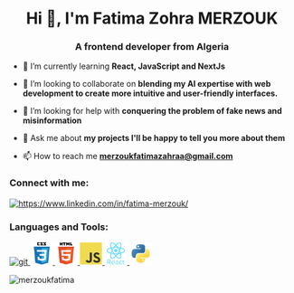 <h1 align="center">Hi 👋, I'm Fatima Zohra MERZOUK</h1>
<h3 align="center">A frontend developer from Algeria</h3>

<!--- 🔭 I was enrolled in [Re:coded Frontend Bootcamp](https://www.re-coded.com/bootcamps/frontend-bootcamp)-->

- 🌱 I’m currently learning **React, JavaScript and NextJs**

- 👯 I’m looking to collaborate on **blending my AI expertise with web development to create more intuitive and user-friendly interfaces.**

- 🤝 I’m looking for help with **conquering the problem of fake news and misinformation**

- 💬 Ask me about **my projects I'll be happy to tell you more about them**

- 📫 How to reach me **merzoukfatimazahraa@gmail.com**

<h3 align="left">Connect with me:</h3>
<p align="left">
<a href="https://linkedin.com/in/https://www.linkedin.com/in/fatima-merzouk/" target="blank"><img align="center" src="https://raw.githubusercontent.com/rahuldkjain/github-profile-readme-generator/master/src/images/icons/Social/linked-in-alt.svg" alt="https://www.linkedin.com/in/fatima-merzouk/" height="30" width="40" /></a>
</p>

<h3 align="left">Languages and Tools:</h3>
<p align="left">
 <a href="https://git-scm.com/" target="_blank" rel="noreferrer">
<img src="https://www.vectorlogo.zone/logos/git-scm/git-scm-icon.svg" alt="git" width="40" height="40"/>
</a>
 <a href="https://www.w3schools.com/css/" target="_blank" rel="noreferrer"> 
<img src="https://raw.githubusercontent.com/devicons/devicon/master/icons/css3/css3-original-wordmark.svg" alt="css3" width="40" height="40"/>
 </a>
 <a href="https://www.w3.org/html/" target="_blank" rel="noreferrer"> <img src="https://raw.githubusercontent.com/devicons/devicon/master/icons/html5/html5-original-wordmark.svg" alt="html5" width="40" height="40"/> 
 </a>
<a href="https://developer.mozilla.org/en-US/docs/Web/JavaScript" target="_blank" rel="noreferrer"> <img src="https://raw.githubusercontent.com/devicons/devicon/master/icons/javascript/javascript-original.svg" alt="javascript" width="40" height="40"/>
</a>
<a href="https://reactjs.org/" target="_blank" rel="noreferrer"> <img src="https://raw.githubusercontent.com/devicons/devicon/master/icons/react/react-original-wordmark.svg" alt="react" width="40" height="40"/> </a> 
<a href="https://www.python.org" target="_blank" rel="noreferrer"> <img src="https://raw.githubusercontent.com/devicons/devicon/master/icons/python/python-original.svg" alt="python" width="40" height="40"/> </a>
 </p>

<p><img align="center" src="https://github-readme-stats.vercel.app/api/top-langs?username=merzoukfatima&show_icons=true&locale=en&layout=compact" alt="merzoukfatima" /></p>

